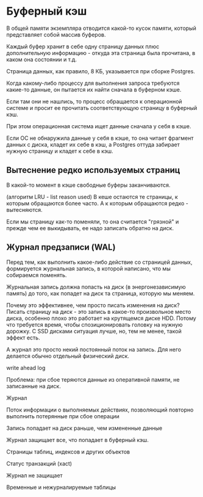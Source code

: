 # Буферный кэш

В общей памяти экземпляра отводится какой-то кусок памяти, который представляет собой массив буферов.

Каждый буфер хранит в себе одну страницу данных плюс дополнительную информацию - откуда эта страница была прочитана, в каком она состоянии и т.д.

Страница данных, как правило, 8 КБ, указывается при сборке Postgres.

Когда какому-либо процессу для выполнения запроса требуются какие-то данные, он пытается их найти сначала в буферном кэше.

Если там они не нашлись, то процесс обращается к операционной системе и просит ее прочитать соответствующую страницу в буферный кэш.

При этом операционная система ищет данные сначала у себя в кэше.

Если ОС не обнаружила данные у себя в кэше, то она читает фрагмент данных с диска, кладет их себе в кэш, а Postgres оттуда забирает нужную страницу и кладет к себе в кэш.




## Вытеснение редко используемых страниц

В какой-то момент в кэше свободные буферы заканчиваются.

(алгоритм LRU - list reason used)
В кеше остаются те страницы, к которым обращаются более часто. А к которым обращаются редко - вытесняются.

Если мы страницу как-то поменяли, то она считается "грязной" и прежде чем ее выкидывать, ее надо записать обратно на диск.




## Журнал предзаписи (WAL)

Перед тем, как выполнить какое-либо действие со страницей данных, формируется журнальная запись, в которой написано, что мы собираемся поменять.

Журнальная запись должна попасть на диск (в энергонезависимую память) до того, как попадет на диск та страница, которую мы меняем.

Почему это эффективнее, чем просто писать изменения на диск?
Писать страницу на диск - это запись в какое-то произвольное место диска, особенно плохо это работает на крутящемся диске HDD.
Потому что требуется время, чтобы спозиционировать головку на нужную дорожку.
С SSD дисками ситуация лучше, но, тем не менее, такой эффект есть.

А журнал это просто некий постоянный поток на запись. Для него делается обычно отдельный физический диск.

write ahead log

Проблема: при сбое теряются данные из оперативной памяти, не записанные на диск.


Журнал

Поток информации о выполняемых действиях, позволяющий повторно выполнить потерянные при сбое операции

Запись попадает на диск раньше, чем измененные данные


Журнал защищает все, что попадает в буферный кэш.

Страницы таблиц, индексов и других объектов

Статус транзакций (xact)


Журнал не защищает

Временные и нежурналируемые таблицы


